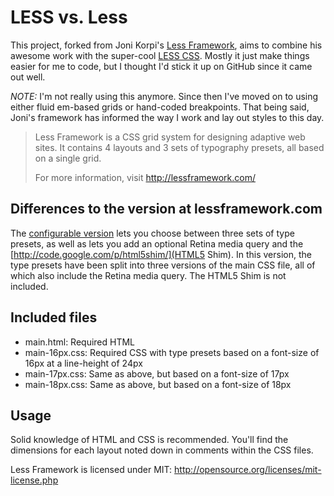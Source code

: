 # LESS vs. Less

This project, forked from Joni Korpi's [Less Framework](http://lessframework.com), aims to combine his awesome work with the super-cool [LESS CSS](http://lesscss.org). Mostly it just make things easier for me to code, but I thought I'd stick it up on GitHub since it came out well.

*NOTE:* I'm not really using this anymore. Since then I've moved on to using either fluid em-based grids or hand-coded breakpoints. That being said, Joni's framework has informed the way I work and lay out styles to this day.

> Less Framework is a CSS grid system for designing adaptive web sites. It contains 4 layouts and 3 sets of typography presets, all based on a single grid.
> 
> For more information, visit http://lessframework.com/

## Differences to the version at lessframework.com

The [configurable version](http://lessframework.com/) lets you choose between three sets of type presets, as well as lets you add an optional Retina media query and the [http://code.google.com/p/html5shim/](HTML5 Shim). In this version, the type presets have been split into three versions of the main CSS file, all of which also include the Retina media query. The HTML5 Shim is not included.

## Included files

- main.html: Required HTML
- main-16px.css: Required CSS with type presets based on a font-size of 16px at a line-height of 24px
- main-17px.css: Same as above, but based on a font-size of 17px
- main-18px.css: Same as above, but based on a font-size of 18px

## Usage

Solid knowledge of HTML and CSS is recommended. You'll find the dimensions for each layout noted down in comments within the CSS files.

Less Framework is licensed under MIT: http://opensource.org/licenses/mit-license.php
